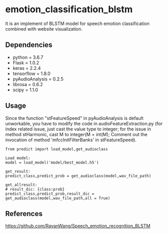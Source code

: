 # emotion_classification_blstm

It is an implement of BLSTM model for speech emotion classification combined with website visualization.

## Dependencies

* python = 3.6.7
* Flask = 1.0.2
* keras = 2.2.4
* tensorflow = 1.8.0
* pyAudioAnalysis = 0.2.5
* librosa = 0.6.2
* scipy = 1.1.0

## Usage
Since the function "stFeatureSpeed" in pyAudioAnalysis is default unworkable, you have to modify the code in audioFeatureExtraction.py (for index related issue, just cast the value type to integer; for the issue in method stHarmonic, cast M to integer(M = int(M); Comment out the invocation of method 'mfccInitFilterBanks' in stFeatureSpeed).

```
from predict import load_model,get_audioclass

Load model: 
model = load_model('model/best_model.h5')

get_result: 
predict_class,predict_prob = get_audioclass(model,wav_file_path)

get_allresult:  
# result_dic: {class:prob}
predict_class,predict_prob,result_dic = get_audioclass(model,wav_file_path,all = True)

```

## References
https://github.com/RayanWang/Speech_emotion_recognition_BLSTM